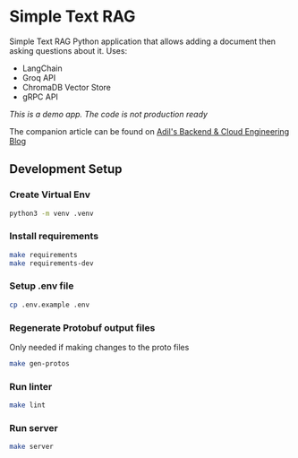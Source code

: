 # Simple Text RAG

Simple Text RAG Python application that allows adding a document then asking questions about it. Uses:
- LangChain
- Groq API
- ChromaDB Vector Store
- gRPC API

*This is a demo app. The code is not production ready*

The companion article can be found on [Adil's Backend & Cloud Engineering Blog](https://open.substack.com/pub/didil/p/simple-text-rag?r=63gj&utm_campaign=post&utm_medium=web)

## Development Setup

### Create Virtual Env
```bash
python3 -m venv .venv
```

### Install requirements
```bash
make requirements
make requirements-dev
```

### Setup .env file
```bash
cp .env.example .env
```

### Regenerate Protobuf output files
Only needed if making changes to the proto files
```bash
make gen-protos
```

### Run linter
```bash
make lint
```

### Run server
```bash
make server
```